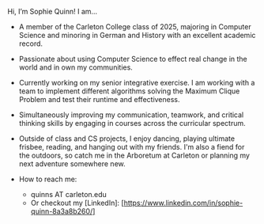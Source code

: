 Hi, I’m Sophie Quinn! I am...

- A member of the Carleton College class of 2025, majoring in Computer Science and minoring in German and History with an excellent academic record.
- Passionate about using Computer Science to effect real change in the world and in own my communities.
- Currently working on my senior integrative exercise. I am working with a team to implement different algorithms solving the Maximum Clique Problem and test their runtime and effectiveness.
- Simultaneously improving my communication, teamwork, and critical thinking skills by engaging in courses across the curricular spectrum.
  
- Outside of class and CS projects, I enjoy dancing, playing ultimate frisbee, reading, and hanging out with my friends. I'm also a fiend for the outdoors, so catch me in the Arboretum at Carleton or planning my next adventure somewhere new.
- How to reach me:
  - quinns AT carleton.edu
  - Or checkout my [LinkedIn]: [https://www.linkedin.com/in/sophie-quinn-8a3a8b260/]

<!---
quinns7/quinns7 is a ✨ special ✨ repository because its `README.md` (this file) appears on your GitHub profile.
You can click the Preview link to take a look at your changes.
--->
